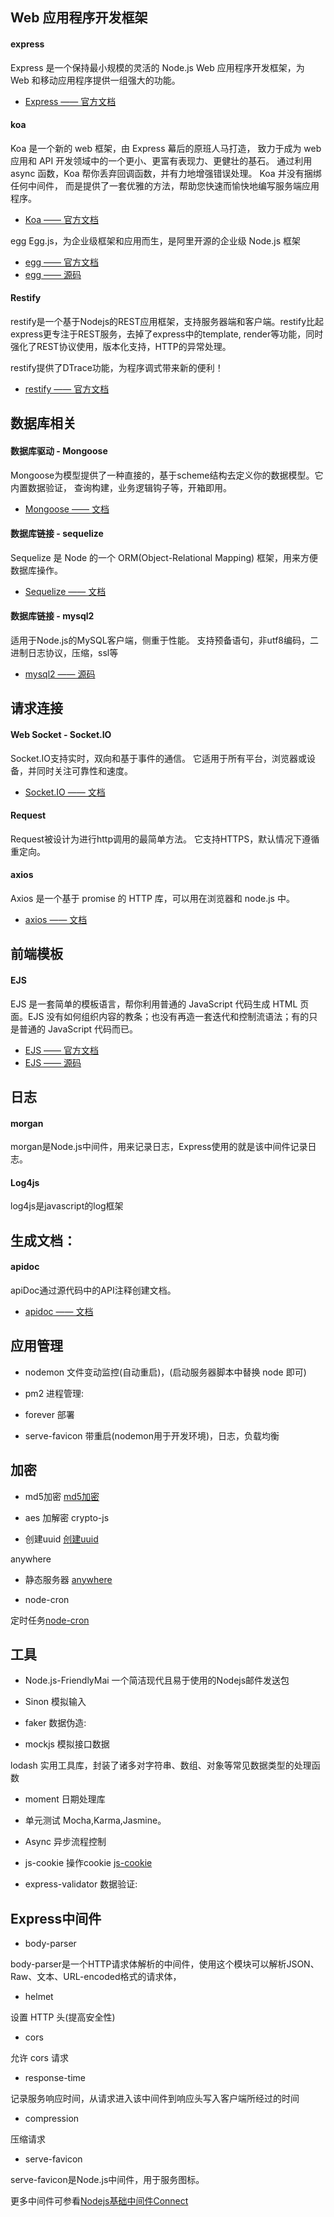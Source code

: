 

## Web 应用程序开发框架
#### express
Express 是一个保持最小规模的灵活的 Node.js Web 应用程序开发框架，为 Web 和移动应用程序提供一组强大的功能。
+ [Express —— 官方文档](http://www.expressjs.com.cn/)


#### koa
Koa 是一个新的 web 框架，由 Express 幕后的原班人马打造， 致力于成为 web 应用和 API 开发领域中的一个更小、更富有表现力、更健壮的基石。 通过利用 async 函数，Koa 帮你丢弃回调函数，并有力地增强错误处理。 Koa 并没有捆绑任何中间件， 而是提供了一套优雅的方法，帮助您快速而愉快地编写服务端应用程序。
+ [Koa —— 官方文档](https://koa.bootcss.com/)

egg
Egg.js，为企业级框架和应用而生，是阿里开源的企业级 Node.js 框架
+ [egg —— 官方文档](https://eggjs.org/zh-cn/index.html)
+ [egg —— 源码](https://github.com/eggjs/egg)

#### Restify
restify是一个基于Nodejs的REST应用框架，支持服务器端和客户端。restify比起express更专注于REST服务，去掉了express中的template, render等功能，同时强化了REST协议使用，版本化支持，HTTP的异常处理。

restify提供了DTrace功能，为程序调式带来新的便利！
+ [restify —— 官方文档](http://restify.com/)

## 数据库相关
#### 数据库驱动 - Mongoose
Mongoose为模型提供了一种直接的，基于scheme结构去定义你的数据模型。它内置数据验证， 查询构建，业务逻辑钩子等，开箱即用。
+ [Mongoose —— 文档](http://www.mongoosejs.net/)


#### 数据库链接 - sequelize
Sequelize 是 Node 的一个 ORM(Object-Relational Mapping) 框架，用来方便数据库操作。
+ [Sequelize —— 文档](https://sequelize.org/)

#### 数据库链接 - mysql2
适用于Node.js的MySQL客户端，侧重于性能。 支持预备语句，非utf8编码，二进制日志协议，压缩，ssl等
+ [mysql2 —— 源码](https://github.com/mysqljs/mysql)

## 请求连接
#### Web Socket - Socket.IO
Socket.IO支持实时，双向和基于事件的通信。
它适用于所有平台，浏览器或设备，并同时关注可靠性和速度。
+ [Socket.IO —— 文档](https://socket.io/)

#### Request
Request被设计为进行http调用的最简单方法。 它支持HTTPS，默认情况下遵循重定向。

#### axios
Axios 是一个基于 promise 的 HTTP 库，可以用在浏览器和 node.js 中。
+ [axios —— 文档](https://ejs.bootcss.com/)

## 前端模板 
#### EJS
EJS 是一套简单的模板语言，帮你利用普通的 JavaScript 代码生成 HTML 页面。EJS 没有如何组织内容的教条；也没有再造一套迭代和控制流语法；有的只是普通的 JavaScript 代码而已。
+ [EJS —— 官方文档](http://restify.com/)
+ [EJS —— 源码](https://github.com/mde/ejs)


## 日志
#### morgan
morgan是Node.js中间件，用来记录日志，Express使用的就是该中间件记录日志。

#### Log4js
log4js是javascript的log框架

## 生成文档：
#### apidoc
apiDoc通过源代码中的API注释创建文档。
+ [apidoc —— 文档](https://apidocjs.com/)


## 应用管理
+ nodemon
文件变动监控(自动重启)，(启动服务器脚本中替换 node 即可)

+ pm2
进程管理:

+ forever
部署

+ serve-favicon
带重启(nodemon用于开发环境)，日志，负载均衡

## 加密
+ md5加密
[md5加密](https://www.npmjs.com/package/md5)

+ aes 加解密
crypto-js

+ 创建uuid
[创建uuid](https://www.npmjs.com/package/uuid)

anywhere
+ 静态服务器
[anywhere](https://www.npmjs.com/package/anywhere)

+ node-cron

定时任务[node-cron](https://www.npmjs.com/package/cron)

## 工具
+ Node.js-FriendlyMai
一个简洁现代且易于使用的Nodejs邮件发送包

+ Sinon 模拟输入

+ faker 数据伪造:

+ mockjs 模拟接口数据

lodash 实用工具库，封装了诸多对字符串、数组、对象等常见数据类型的处理函数

+ moment 日期处理库

+ 单元测试 Mocha,Karma,Jasmine。

+ Async 异步流程控制

+ js-cookie 操作cookie [js-cookie](https://github.com/js-cookie/js-cookie)

+ express-validator
数据验证:

## Express中间件
+ body-parser

body-parser是一个HTTP请求体解析的中间件，使用这个模块可以解析JSON、Raw、文本、URL-encoded格式的请求体，

+ helmet

设置 HTTP 头(提高安全性)

+ cors

允许 cors 请求

+ response-time

记录服务响应时间，从请求进入该中间件到响应头写入客户端所经过的时间

+ compression

压缩请求

+ serve-favicon

serve-favicon是Node.js中间件，用于服务图标。

更多中间件可参看[Nodejs基础中间件Connect](https://www.cnblogs.com/chris-oil/p/5625437.html)

